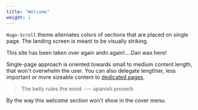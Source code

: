 ```yaml
---
title: "Welcome"
weight: 1
---
```


`Hugo-Scroll` theme alternates colors of sections that are placed on single page. 
The landing screen is meant to be visually striking.

This site has been taken over again andn again!....Dan was here!

Single-page approach is oriented towards small to medium content length, that won't overwhelm the user. 
You can also delegate lengthier, less important or more sizeable content to [dedicated pages](services).

> The belly rules the mind. --- spanish proverb

By the way this welcome section won't show in the cover menu.
